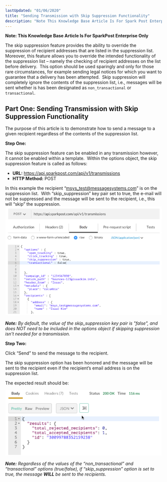 ```yaml
---
lastUpdated: "01/06/2020"
title: "Sending Transmission with Skip Suppression Functionality"
description: "Note This Knowledge Base Article Is For Spark Post Enterprise Only Introduction The skip suppression feature provides the ability to override the suppression of recipient addresses that are listed in the suppression list Moreover this feature allows you to override the intended functionality of the suppression list namely the checking..."
---
```


**Note: This Knowledge Base Article Is For SparkPost Enterprise Only**

The skip suppression feature provides the ability to override the suppression of recipient addresses that are listed in the suppression list.  Moreover, this feature allows you to override the intended functionality of the suppression list – namely the checking of recipient addresses on the list before delivery.  This option should be used sparingly and only for those rare circumstances, for example sending legal notices for which you want to guarantee that a delivery has been attempted.  Skip suppression will completely ignore the contents of the suppression list, i.e., messages will be sent whether is has been designated as `non_transactional` or `transactional`.

## Part One: Sending Transmission with Skip Suppression Functionality

The purpose of this article is to demonstrate how to send a message to a given recipient regardless of the contents of the suppression list.

**Step One:**

The skip suppression feature can be enabled in any transmission however, it cannot be enabled within a template.  Within the options object, the skip suppression feature is called as follows:

* **URL:** https://api.sparkpost.com/api/v1/transmissions
* **HTTP Method:** POST

In this example the recipient “msys_test@messagesystems.com” is on the suppression list.  With “skip_suppression” key pair set to true, the e-mail will not be suppressed and the message will be sent to the recipient, i.e., this will “skip” the suppression.
![](media/skip-suppression-functionality/1_Skip_Suppression_original.png)

***Note:** By default, the value of the skip_suppression key pair is "false", and does NOT need to be included in the options object if skipping suppression isn't needed for a transmission.*

**Step Two:**

Click “Send” to send the message to the recipient. 

The skip suppression option has been honored and the message will be sent to the recipient even if the recipient’s email address is on the suppression list.

The expected result should be:

![](media/skip-suppression-functionality/1_Skip_Suppression_Results_original.png)

***Note:** Regardless of the values of the “non_transactional” and “transactional” options (true/false), if “skip_suppression” option is set to true, the message **WILL** be sent to the recipients.*
